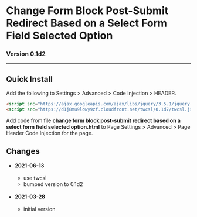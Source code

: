 # Change Form Block Post-Submit Redirect Based on a Select Form Field Selected Option

### Version 0.1d2

---

## Quick Install

Add the following to Settings > Advanced > Code Injection > HEADER.

```html
<script src="https://ajax.googleapis.com/ajax/libs/jquery/3.5.1/jquery.min.js"></script>
<script src="https://d1j8mu9lowy9zf.cloudfront.net/twcsl/0.1d7/twcsl.js"></script>
```

Add code from file **change form block post-submit redirect based on a select
form field selected option.html** to Page Settings > Advanced >
Page Header Code Injection for the page.

## Changes

* **2021-06-13**
<br><br>
  * use twcsl
  * bumped version to 0.1d2
  <br><br>
* **2021-03-28**
<br><br>
  * initial version

